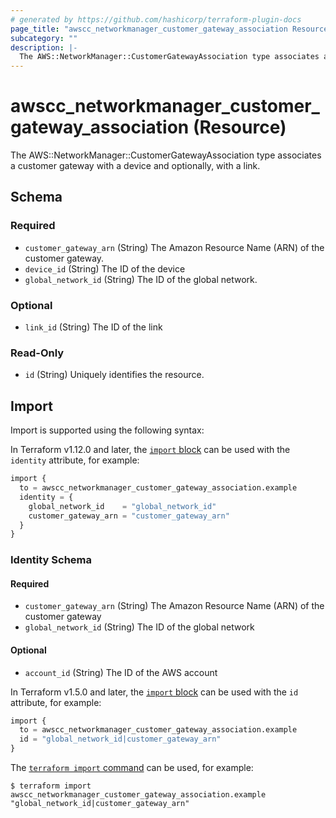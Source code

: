 ```yaml
---
# generated by https://github.com/hashicorp/terraform-plugin-docs
page_title: "awscc_networkmanager_customer_gateway_association Resource - terraform-provider-awscc"
subcategory: ""
description: |-
  The AWS::NetworkManager::CustomerGatewayAssociation type associates a customer gateway with a device and optionally, with a link.
---
```


# awscc_networkmanager_customer_gateway_association (Resource)

The AWS::NetworkManager::CustomerGatewayAssociation type associates a customer gateway with a device and optionally, with a link.



<!-- schema generated by tfplugindocs -->
## Schema

### Required

- `customer_gateway_arn` (String) The Amazon Resource Name (ARN) of the customer gateway.
- `device_id` (String) The ID of the device
- `global_network_id` (String) The ID of the global network.

### Optional

- `link_id` (String) The ID of the link

### Read-Only

- `id` (String) Uniquely identifies the resource.

## Import

Import is supported using the following syntax:

In Terraform v1.12.0 and later, the [`import` block](https://developer.hashicorp.com/terraform/language/import) can be used with the `identity` attribute, for example:

```terraform
import {
  to = awscc_networkmanager_customer_gateway_association.example
  identity = {
    global_network_id    = "global_network_id"
    customer_gateway_arn = "customer_gateway_arn"
  }
}
```

<!-- schema generated by tfplugindocs -->
### Identity Schema

#### Required

- `customer_gateway_arn` (String) The Amazon Resource Name (ARN) of the customer gateway
- `global_network_id` (String) The ID of the global network

#### Optional

- `account_id` (String) The ID of the AWS account

In Terraform v1.5.0 and later, the [`import` block](https://developer.hashicorp.com/terraform/language/import) can be used with the `id` attribute, for example:

```terraform
import {
  to = awscc_networkmanager_customer_gateway_association.example
  id = "global_network_id|customer_gateway_arn"
}
```

The [`terraform import` command](https://developer.hashicorp.com/terraform/cli/commands/import) can be used, for example:

```shell
$ terraform import awscc_networkmanager_customer_gateway_association.example "global_network_id|customer_gateway_arn"
```

